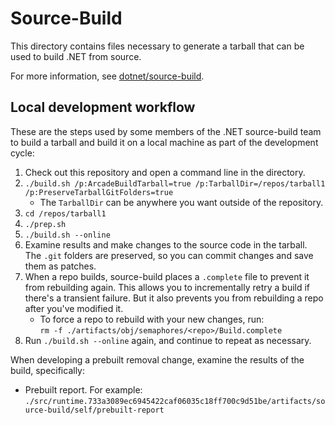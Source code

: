 # Source-Build

This directory contains files necessary to generate a tarball that can be used
to build .NET from source.

For more information, see
[dotnet/source-build](https://github.com/dotnet/source-build).

## Local development workflow

These are the steps used by some members of the .NET source-build team to build
a tarball and build it on a local machine as part of the development cycle:

1. Check out this repository and open a command line in the directory.
1. `./build.sh /p:ArcadeBuildTarball=true /p:TarballDir=/repos/tarball1 /p:PreserveTarballGitFolders=true`
    * The `TarballDir` can be anywhere you want outside of the repository.
1. `cd /repos/tarball1`
1. `./prep.sh`
1. `./build.sh --online`
1. Examine results and make changes to the source code in the tarball. The
   `.git` folders are preserved, so you can commit changes and save them as
   patches.
1. When a repo builds, source-build places a `.complete` file to prevent it from
   rebuilding again. This allows you to incrementally retry a build if there's a
   transient failure. But it also prevents you from rebuilding a repo after
   you've modified it.
    * To force a repo to rebuild with your new changes, run:  
      `rm -f ./artifacts/obj/semaphores/<repo>/Build.complete`
1. Run `./build.sh --online` again, and continue to repeat as necessary.

When developing a prebuilt removal change, examine the results of the build,
specifically:

* Prebuilt report. For example:  
  `./src/runtime.733a3089ec6945422caf06035c18ff700c9d51be/artifacts/source-build/self/prebuilt-report`

